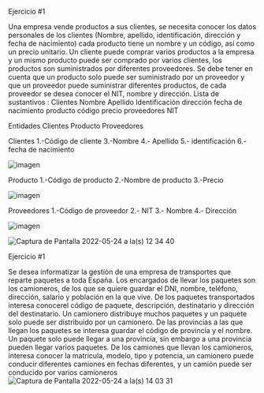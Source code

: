Ejercicio #1

Una empresa vende productos a sus clientes, se necesita conocer los datos personales de los clientes (Nombre, apellido, identificación, dirección y fecha de nacimiento) cada producto tiene un nombre y un código, así como un  precio unitario. Un cliente puede comprar varios productos a la empresa y un mismo producto puede ser comprado por varios clientes, los productos son suministrados por diferentes proveedores. Se debe tener en cuenta que un producto solo puede ser suministrado por un proveedor y que un proveedor puede suministrar diferentes productos, de cada proveedor se desea conocer el NIT, nombre y dirección. 
Lista de sustantivos : 
Clientes
Nombre
Apellido
Identificación 
dirección 
fecha de nacimiento 
producto
código
precio
proveedores 
NIT

Entidades 
Clientes
Producto
Proveedores

Clientes
1.-Código de cliente
3.-Nombre
4.- Apellido
5.- identificación 
6.-fecha de nacimiento

![imagen](https://user-images.githubusercontent.com/103067169/168856191-eb6701e0-bb73-409c-8719-4287b7cff1c0.png)


Producto
1.-Código de producto 
2.-Nombre de producto
3.-Precio

 ![imagen](https://user-images.githubusercontent.com/103067169/168856257-472f82b1-33fb-40fd-a375-acc4342118ad.png)
  
Proveedores
1.-Código de proveedor 
2.- NIT
3.- Nombre 
4.- Dirección 

![imagen](https://user-images.githubusercontent.com/103067169/168856337-39ba24cd-9af5-4919-af52-db530ce2b882.png)


![Captura de Pantalla 2022-05-24 a la(s) 12 34 40](https://user-images.githubusercontent.com/103067169/170097716-16e6dc20-25db-4b88-b9ef-96001f4a8021.png)

Ejercicio #1

Se desea informatizar la gestión de una empresa de transportes que reparte paquetes  a toda España. Los encargados de llevar los paquetes son los camioneros, de los que se quiere guardar el DNI, nombre, teléfono, dirección, salario y población en la que vive. De los paquetes transportados interesa conocerel código de paquete, descripción, destinatario y dirección del destinatario. Un camionero distribuye muchos paquetes y un paquete solo puede ser distribuido por un camionero. De las provincias a las que llegan los paquetes se interesa guardar el código de provincia y el nombre. Un paquete solo puede llegar a una provincia, sin embargo a una provincia pueden llegar varios paquetes. De los camiones que llevan los camioneros, interesa conocer la matricula, modelo, tipo y potencia, un camionero puede conducir diferentes camiones en fechas diferentes, y un camión puede ser conducido por varios camioneros
![Captura de Pantalla 2022-05-24 a la(s) 14 03 31](https://user-images.githubusercontent.com/103067169/170113231-b34d7b28-2542-4b4f-9052-a8d41bd355b5.png)

